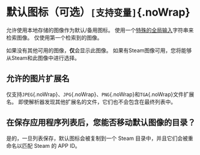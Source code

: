 # 默认图标（可选）`[支持变量]`{.noWrap}

允许使用本地存储的图像作为默认/备用图标。 使用一个[特殊的全局输入](#special-glob-input)字符串来检索图像。 仅使用第一个检索到的图像。

如果没有其他可用的图像，**仅**会显示此图像。 如果有Steam图像可用，您将能够从Steam和此图像中进行选择。

## 允许的图片扩展名

仅支持`JPEG`{.noWrap}、`JPG`{.noWrap}、`PNG`{.noWrap}和`TGA`{.noWrap}文件扩展名。 即使解析器发现其他扩展名的文件，它们也不会包含在最终列表中。

## 在保存应用程序列表后，您能否移动默认图像的目录？

是的，一旦列表保存，默认图标会被复制到一个 Steam 目录中，并且它们会被重命名以匹配 Steam 的 APP ID。
